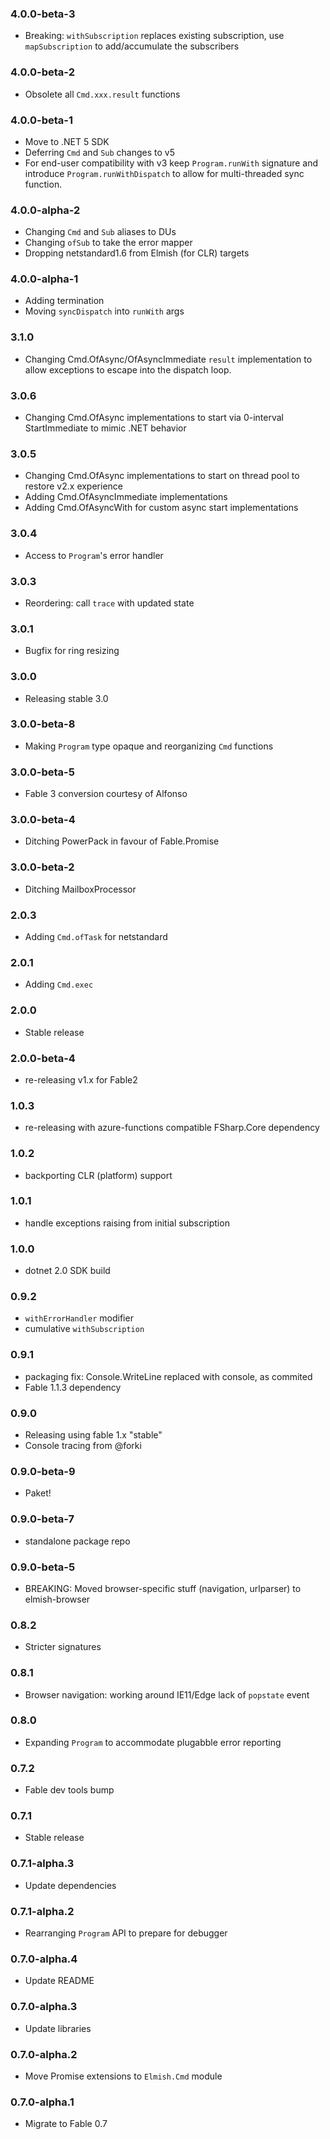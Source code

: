 ### 4.0.0-beta-3
* Breaking: `withSubscription` replaces existing subscription, use `mapSubscription` to add/accumulate the subscribers

### 4.0.0-beta-2
* Obsolete all `Cmd.xxx.result` functions

### 4.0.0-beta-1
* Move to .NET 5 SDK
* Deferring `Cmd` and `Sub` changes to v5
* For end-user compatibility with v3 keep `Program.runWith` signature and introduce `Program.runWithDispatch` to allow for multi-threaded sync function.

### 4.0.0-alpha-2
* Changing `Cmd` and `Sub` aliases to DUs
* Changing `ofSub` to take the error mapper
* Dropping netstandard1.6 from Elmish (for CLR) targets

### 4.0.0-alpha-1

* Adding termination
* Moving `syncDispatch` into `runWith` args

### 3.1.0
* Changing Cmd.OfAsync/OfAsyncImmediate `result` implementation to allow exceptions to escape into the dispatch loop.

### 3.0.6

* Changing Cmd.OfAsync implementations to start via 0-interval StartImmediate to mimic .NET behavior

### 3.0.5

* Changing Cmd.OfAsync implementations to start on thread pool to restore v2.x experience
* Adding Cmd.OfAsyncImmediate implementations
* Adding Cmd.OfAsyncWith for custom async start implementations

### 3.0.4

* Access to `Program`'s error handler

### 3.0.3

* Reordering: call `trace` with updated state

### 3.0.1

* Bugfix for ring resizing

### 3.0.0

* Releasing stable 3.0

### 3.0.0-beta-8

* Making `Program` type opaque and reorganizing `Cmd` functions

### 3.0.0-beta-5

* Fable 3 conversion courtesy of Alfonso

### 3.0.0-beta-4

* Ditching PowerPack in favour of Fable.Promise

### 3.0.0-beta-2

* Ditching MailboxProcessor

### 2.0.3

* Adding `Cmd.ofTask` for netstandard

### 2.0.1

* Adding `Cmd.exec`

### 2.0.0

* Stable release

### 2.0.0-beta-4

* re-releasing v1.x for Fable2

### 1.0.3

* re-releasing with azure-functions compatible FSharp.Core dependency

### 1.0.2

* backporting CLR (platform) support

### 1.0.1

* handle exceptions raising from initial subscription

### 1.0.0

* dotnet 2.0 SDK build

### 0.9.2

* `withErrorHandler` modifier
* cumulative `withSubscription`

### 0.9.1

* packaging fix: Console.WriteLine replaced with console, as commited
* Fable 1.1.3 dependency

### 0.9.0

* Releasing using fable 1.x "stable"
* Console tracing from @forki

### 0.9.0-beta-9

* Paket!

### 0.9.0-beta-7

* standalone package repo

### 0.9.0-beta-5

* BREAKING: Moved browser-specific stuff (navigation, urlparser) to elmish-browser

### 0.8.2

* Stricter signatures

### 0.8.1

* Browser navigation: working around IE11/Edge lack of `popstate` event

### 0.8.0

* Expanding `Program` to accommodate plugabble error reporting

### 0.7.2

* Fable dev tools bump

### 0.7.1

* Stable release

### 0.7.1-alpha.3

* Update dependencies

### 0.7.1-alpha.2

* Rearranging `Program` API to prepare for debugger

### 0.7.0-alpha.4

* Update README

### 0.7.0-alpha.3

* Update libraries

### 0.7.0-alpha.2

* Move Promise extensions to `Elmish.Cmd` module

### 0.7.0-alpha.1

* Migrate to Fable 0.7
